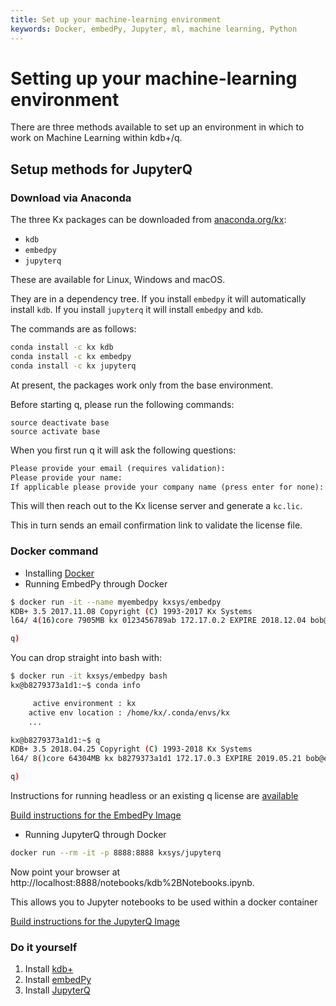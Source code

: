 ```yaml
---
title: Set up your machine-learning environment
keywords: Docker, embedPy, Jupyter, ml, machine learning, Python
---
```


# <i class="fas fa-share-alt"></i> Setting up your machine-learning environment

There are three methods available to set up an environment in which to work on Machine Learning within kdb+/q.

## Setup methods for JupyterQ

### Download via Anaconda

The three Kx packages can be downloaded from [anaconda.org/kx](https://anaconda.org/kx):

-   `kdb`
-   `embedpy`
-   `jupyterq`

These are available for Linux, Windows and macOS.

They are in a dependency tree. If you install `embedpy` it will automatically install `kdb`. If you install `jupyterq`  it will install `embedpy` and `kdb`.

The commands are as follows:

```bash
conda install -c kx kdb
conda install -c kx embedpy
conda install -c kx jupyterq
```

At present, the packages work only from the base environment.

Before starting q, please run the following commands:

```anaconda
source deactivate base
source activate base
```

When you first run q it will ask the following questions:

```txt
Please provide your email (requires validation):
Please provide your name:
If applicable please provide your company name (press enter for none):
```
This will then reach out to the Kx license server and generate a `kc.lic`.

This in turn sends an email confirmation link to validate the license file.

### Docker command

*  Installing [Docker](https://www.docker.com/community-edition)
*  Running EmbedPy through Docker

```bash
$ docker run -it --name myembedpy kxsys/embedpy
KDB+ 3.5 2017.11.08 Copyright (C) 1993-2017 Kx Systems
l64/ 4(16)core 7905MB kx 0123456789ab 172.17.0.2 EXPIRE 2018.12.04 bob@example.com KOD #0000000

q)
```
You can drop straight into bash with:

```bash
$ docker run -it kxsys/embedpy bash
kx@b8279373a1d1:~$ conda info

     active environment : kx
    active env location : /home/kx/.conda/envs/kx
    ...

kx@b8279373a1d1:~$ q
KDB+ 3.5 2018.04.25 Copyright (C) 1993-2018 Kx Systems
l64/ 8()core 64304MB kx b8279373a1d1 172.17.0.3 EXPIRE 2019.05.21 bob@example.com KOD #0000000

q)
```

Instructions for running headless or an existing q license are [available](https://github.com/KxSystems/embedPy/blob/master/docker/README.md#headlesspresets)

<i class="far fa-hand-point-right"></i>
[Build instructions for the EmbedPy Image](https://github.com/KxSystems/embedPy/blob/master/docker/README.md#building)


* Running JupyterQ through Docker

```bash
docker run --rm -it -p 8888:8888 kxsys/jupyterq
```

Now point your browser at http://localhost:8888/notebooks/kdb%2BNotebooks.ipynb.

This allows you to Jupyter notebooks to be used within a docker container 

<i class="far fa-hand-point-right"></i> 
[Build instructions for the JupyterQ Image](https://github.com/KxSystems/jupyterq/blob/master/docker/README.md)


### Do it yourself

1.  Install [kdb+](../learn/install/index.md) 
2.  Install [embedPy](embedpy/)
3.  Install [JupyterQ](jupyterq/)
